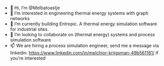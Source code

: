 - 👋 Hi, I’m @Melbatoastje
- 👀 I’m interested in engineering thermal energy systems with graph networks
- 🌱 I’m currently building Entropic. A thermal energy simulation software for industrial sites.
- 💞️ I’m looking to collaborate on (thermal energy) systems and process simulation software
- 📫 We are hiring a process simulation engineer, send me a message via linkedin: https://www.linkedin.com/in/melchior-krijgsman-49b561181/ if you're interested

